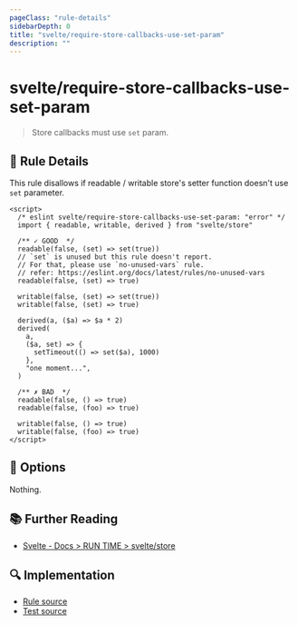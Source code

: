 ```yaml
---
pageClass: "rule-details"
sidebarDepth: 0
title: "svelte/require-store-callbacks-use-set-param"
description: ""
---
```


# svelte/require-store-callbacks-use-set-param

> Store callbacks must use `set` param.

## :book: Rule Details

This rule disallows if readable / writable store's setter function doesn't use `set` parameter.

<ESLintCodeBlock>

<!--eslint-skip-->

```svelte
<script>
  /* eslint svelte/require-store-callbacks-use-set-param: "error" */
  import { readable, writable, derived } from "svelte/store"

  /** ✓ GOOD  */
  readable(false, (set) => set(true))
  // `set` is unused but this rule doesn't report.
  // For that, please use `no-unused-vars` rule.
  // refer: https://eslint.org/docs/latest/rules/no-unused-vars
  readable(false, (set) => true)

  writable(false, (set) => set(true))
  writable(false, (set) => true)

  derived(a, ($a) => $a * 2)
  derived(
    a,
    ($a, set) => {
      setTimeout(() => set($a), 1000)
    },
    "one moment...",
  )

  /** ✗ BAD  */
  readable(false, () => true)
  readable(false, (foo) => true)

  writable(false, () => true)
  writable(false, (foo) => true)
</script>
```

</ESLintCodeBlock>

## :wrench: Options

Nothing.

## :books: Further Reading

- [Svelte - Docs > RUN TIME > svelte/store](https://svelte.dev/docs#run-time-svelte-store)

## :mag: Implementation

- [Rule source](https://github.com/ota-meshi/eslint-plugin-svelte/blob/main/src/rules/require-store-callbacks-use-set-param.ts)
- [Test source](https://github.com/ota-meshi/eslint-plugin-svelte/blob/main/tests/src/rules/require-store-callbacks-use-set-param.ts)
